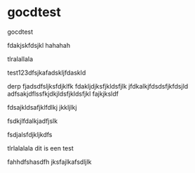 # gocdtest
gocdtest

fdakjskfdsjkl
hahahah

tlralallala


test123dfsjkafadskljfdaskld



derp
fjadsdfsljksfdjklfk
fdakljdjksfjkldsfjlk
jfdkalkjfdsdsfjkfdsjld
adfsakjdflssfkjdkjldsfjkldsfjkl
fajkjksldf

fdsajkldsafjklfdlkj
jkkljlkj

fsdkjlfdalkjadfjslk

fsdjalsfdjkljkdfs


tlrlalalala
dit is een test


fahhdfshasdfh
jksfajlkafsdljlk
